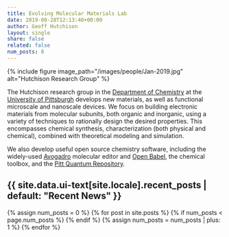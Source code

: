 ```yaml
---
title: Evolving Molecular Materials Lab
date: 2019-08-28T12:13:40+00:00
author: Geoff Hutchison
layout: single
share: false
related: false
num_posts: 8
---
```


{% include figure image_path="/images/people/Jan-2019.jpg" alt="Hutchison Research Group" %}

The Hutchison research group in the [Department of Chemistry](//chem.pitt.edu/) at the [University of Pittsburgh](//pitt.edu/) develops new materials, as well as functional microscale and nanoscale devices. We focus on building electronic materials from molecular subunits, both organic and inorganic, using a variety of techniques to rationally design the desired properties. This encompasses chemical synthesis, characterization (both physical and chemical), combined with theoretical modeling and simulation.

We also develop useful open source chemistry software, including the widely-used [Avogadro](//avogadro.cc/) molecular editor and [Open Babel](//openbabel.org/), the chemical toolbox, and the [Pitt Quantum Repository](//pqr.pitt.edu/).

<h2 class="archive__subtitle">{{ site.data.ui-text[site.locale].recent_posts | default: "Recent News" }}</h2>

<div class="grid__wrapper">
  {% assign num_posts = 0 %}
  {% for post in site.posts %}
    {% if num_posts < page.num_posts %}
    {% endif %}
    {% assign num_posts = num_posts | plus: 1 %}
  {% endfor %}
</div>
